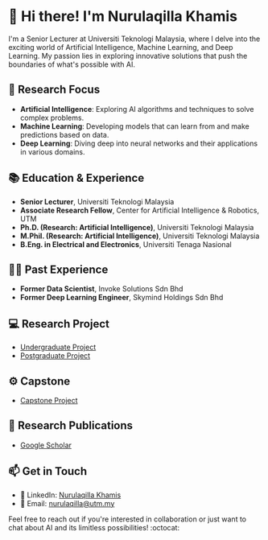 # 👋 Hi there! I'm Nurulaqilla Khamis

I'm a Senior Lecturer at Universiti Teknologi Malaysia, where I delve into the exciting world of Artificial Intelligence, Machine Learning, and Deep Learning. My passion lies in exploring innovative solutions that push the boundaries of what's possible with AI.

<!-- Your other content -->

## 🌱 Research Focus

- **Artificial Intelligence**: Exploring AI algorithms and techniques to solve complex problems.
- **Machine Learning**: Developing models that can learn from and make predictions based on data.
- **Deep Learning**: Diving deep into neural networks and their applications in various domains.

<!-- Your other content -->

## 📚 Education & Experience

- **Senior Lecturer**, Universiti Teknologi Malaysia
- **Associate Research Fellow**, Center for Artificial Intelligence & Robotics, UTM
- **Ph.D. (Research: Artificial Intelligence)**, Universiti Teknologi Malaysia
- **M.Phil. (Research: Artificial Intelligence)**, Universiti Teknologi Malaysia
- **B.Eng. in Electrical and Electronics**, Universiti Tenaga Nasional

## 👩‍💼 Past Experience

- **Former Data Scientist**, Invoke Solutions Sdn Bhd
- **Former Deep Learning Engineer**, Skymind Holdings Sdn Bhd

## 💻 Research Project

- [Undergraduate Project](https://github.com/aqillakhamis/Undergraduate-Project)
- [Postgraduate Project](https://github.com/aqillakhamis/Postgraduate-Project)

## ⚙️ Capstone

- [Capstone Project]()

## 📖 Research Publications

- [Google Scholar](https://scholar.google.com/citations?user=HMfNRWMAAAAJ&hl=en&oi=ao)

## 📫 Get in Touch

- 🔗 LinkedIn: [Nurulaqilla Khamis](https://my.linkedin.com/in/nurulaqilla-khamis-860b86bb)
- 📧 Email: nurulaqilla@utm.my

Feel free to reach out if you're interested in collaboration or just want to chat about AI and its limitless possibilities! :octocat:
